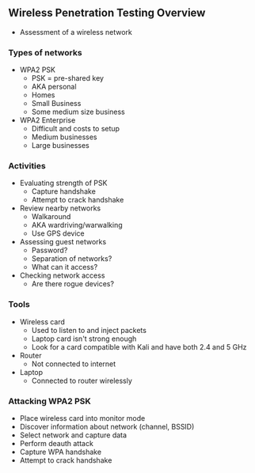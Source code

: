 ## Wireless Penetration Testing Overview
- Assessment of a wireless network

### Types of networks
- WPA2 PSK
  - PSK = pre-shared key
  - AKA personal
  - Homes
  - Small Business
  - Some medium size business
- WPA2 Enterprise
  - Difficult and costs to setup
  - Medium businesses
  - Large businesses
 
### Activities
- Evaluating strength of PSK
  - Capture handshake
  - Attempt to crack handshake
- Review nearby networks
  - Walkaround
  - AKA wardriving/warwalking
  - Use GPS device
- Assessing guest networks
  - Password?
  - Separation of networks?
  - What can it access?
- Checking network access
  - Are there rogue devices?

### Tools
- Wireless card
  - Used to listen to and inject packets
  - Laptop card isn't strong enough
  - Look for a card compatible with Kali and have both 2.4 and 5 GHz
- Router
  - Not connected to internet
- Laptop
  - Connected to router wirelessly

### Attacking WPA2 PSK
- Place wireless card into monitor mode
- Discover information about network (channel, BSSID)
- Select network and capture data
- Perform deauth attack
- Capture WPA handshake
- Attempt to crack handshake
